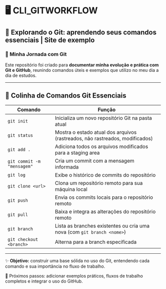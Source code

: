 # 🖥️ CLI_GITWORKFLOW  

## 🚀 Explorando o Git: aprendendo seus comandos essenciais | Site de exemplo

### 📖 Minha Jornada com Git  
Este repositório foi criado para **documentar minha evolução e prática com Git e GitHub**, reunindo comandos úteis e exemplos que utilizo no meu dia a dia de estudos.  

---

## 📌 Colinha de Comandos Git Essenciais  

| Comando | Função |
|--------|--------|
| `git init` | Inicializa um novo repositório Git na pasta atual |
| `git status` | Mostra o estado atual dos arquivos (rastreados, não rastreados, modificados) |
| `git add .` | Adiciona todos os arquivos modificados para a staging area |
| `git commit -m "mensagem"` | Cria um commit com a mensagem informada |
| `git log` | Exibe o histórico de commits do repositório |
| `git clone <url>` | Clona um repositório remoto para sua máquina local |
| `git push` | Envia os commits locais para o repositório remoto |
| `git pull` | Baixa e integra as alterações do repositório remoto |
| `git branch` | Lista as branches existentes ou cria uma nova (com `git branch <nome>`) |
| `git checkout <branch>` | Alterna para a branch especificada |


---

✨ **Objetivo:** construir uma base sólida no uso do Git, entendendo cada comando e sua importância no fluxo de trabalho.  

📌 Próximos passos: adicionar exemplos práticos, fluxos de trabalho completos e integrar o uso do GitHub.  

